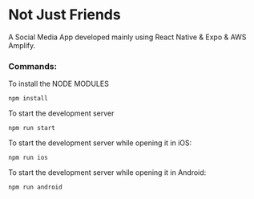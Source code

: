 # Not Just Friends

A Social Media App developed mainly using React Native & Expo & AWS Amplify.

### Commands:

To install the NODE MODULES

```shell
npm install
```

To start the development server

```shell
npm run start
```

To start the development server while opening it in iOS:

```shell
npm run ios
```

To start the development server while opening it in Android:

```shell
npm run android
```
